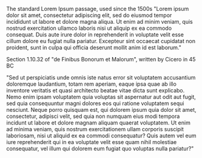 The standard Lorem Ipsum passage, used since the 1500s
"Lorem ipsum dolor sit amet, consectetur adipiscing elit, sed do eiusmod tempor incididunt ut labore et dolore magna aliqua. 
Ut enim ad minim veniam, quis nostrud exercitation ullamco laboris nisi ut aliquip ex ea commodo consequat. Duis aute irure 
dolor in reprehenderit in voluptate velit esse cillum dolore eu fugiat nulla pariatur. Excepteur sint occaecat cupidatat non 
proident, sunt in culpa qui officia deserunt mollit anim id est laborum."

Section 1.10.32 of "de Finibus Bonorum et Malorum", written by Cicero in 45 BC

"Sed ut perspiciatis unde omnis iste natus error sit voluptatem accusantium doloremque laudantium, totam rem aperiam, eaque 
ipsa quae ab illo inventore veritatis et quasi architecto beatae vitae dicta sunt explicabo. Nemo enim ipsam voluptatem quia 
voluptas sit aspernatur aut odit aut fugit, sed quia consequuntur magni dolores eos qui ratione voluptatem sequi nesciunt. 
Neque porro quisquam est, qui dolorem ipsum quia dolor sit amet, consectetur, adipisci velit, sed quia non numquam eius modi 
tempora incidunt ut labore et dolore magnam aliquam quaerat voluptatem. Ut enim ad minima veniam, quis nostrum exercitationem 
ullam corporis suscipit laboriosam, nisi ut aliquid ex ea commodi consequatur? Quis autem vel eum iure reprehenderit qui in ea 
voluptate velit esse quam nihil molestiae consequatur, vel illum qui dolorem eum fugiat quo voluptas nulla pariatur?"
